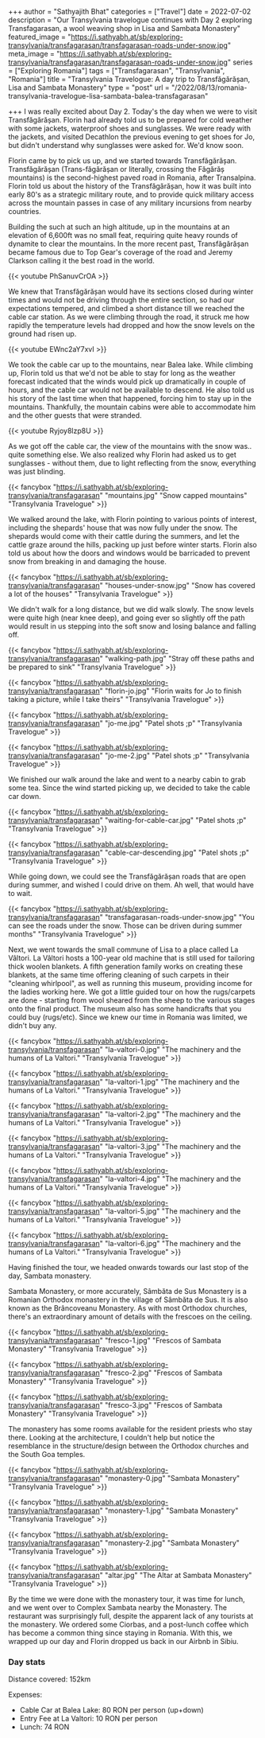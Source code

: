 +++
author = "Sathyajith Bhat"
categories = ["Travel"]
date = 2022-07-02
description = "Our Transylvania travelogue continues with Day 2 exploring Transfagarasan, a wool weaving shop in Lisa and Sambata Monastery"
featured_image = "https://i.sathyabh.at/sb/exploring-transylvania/transfagarasan/transfagarasan-roads-under-snow.jpg"
meta_image = "https://i.sathyabh.at/sb/exploring-transylvania/transfagarasan/transfagarasan-roads-under-snow.jpg"
series = ["Exploring Romania"]
tags = ["Transfagarasan", "Transylvania", "Romania"]
title = "Transylvania Travelogue: A day trip to Transfăgărășan, Lisa and Sambata Monastery"
type = "post"
url = "/2022/08/13/romania-transylvania-travelogue-lisa-sambata-balea-transfagarasan"

+++
I was really excited about Day 2. Today's the day when we were to visit Transfăgărășan. Florin had already told us to be prepared for cold weather with some jackets, waterproof shoes and sunglasses. We were ready with the jackets, and visited Decathlon the previous evening to get shoes for Jo, but didn't understand why sunglasses were asked for. We'd know soon.

Florin came by to pick us up, and we started towards Transfăgărășan. Transfăgărășan (Trans-făgărășan or literally, crossing the Făgărăș mountains) is the second-highest paved road in Romania, after Transalpina. Florin told us about the history of the Transfăgărășan, how it was built into early 80's as a strategic military route, and to provide quick military access across the mountain passes in case of any military incursions from nearby countries.

Building the such at such an high altitude, up in the mountains at an elevation of 6,600ft was no small feat, requiring quite heavy rounds of dynamite to clear the mountains. In the more recent past, Transfăgărășan became famous due to Top Gear's coverage of the road and Jeremy Clarkson calling it the best road in the world.

{{< youtube PhSanuvCrOA >}}

We knew that Transfăgărășan would have its sections closed during winter times and would not be driving through the entire section, so had our expectations tempered, and climbed a short distance till we reached the cable car station. As we were climbing through the road, it struck me how rapidly the temperature levels had dropped and how the snow levels on the ground had risen up.

{{< youtube EWnc2aY7xvI >}}

We took the cable car up to the mountains, near Balea lake. While climbing up, Florin told us that we'd not be able to stay for long as the weather forecast indicated that the winds would pick up dramatically in couple of hours, and the cable car would not be available to descend. He also told us his story of the last time when that happened, forcing him to stay up in the mountains. Thankfully, the mountain cabins were able to accommodate him and the other guests that were stranded.

{{< youtube Ryjoy8lzp8U >}}

As we got off the cable car, the view of the mountains with the snow was.. quite something else. We also realized why Florin had asked us to get sunglasses - without them, due to light reflecting from the snow, everything was just blinding. 

{{< fancybox "https://i.sathyabh.at/sb/exploring-transylvania/transfagarasan" "mountains.jpg" "Snow capped mountains" "Transylvania Travelogue" >}}

We walked around the lake, with Florin pointing to various points of interest, including the shepards' house that was now fully under the snow. The shepards would come with their cattle during the summers, and let the cattle graze around the hills, packing up just before winter starts. Florin also told us about how the doors and windows would be barricaded to prevent snow from breaking in and damaging the house.

{{< fancybox "https://i.sathyabh.at/sb/exploring-transylvania/transfagarasan" "houses-under-snow.jpg" "Snow has covered a lot of the houses" "Transylvania Travelogue" >}}

We didn't walk for a long distance, but we did walk slowly. The snow levels were quite high (near knee deep), and going ever so slightly off the path would result in us stepping into the soft snow and losing balance and falling off.

{{< fancybox "https://i.sathyabh.at/sb/exploring-transylvania/transfagarasan" "walking-path.jpg" "Stray off these paths and be prepared to sink" "Transylvania Travelogue" >}}

{{< fancybox "https://i.sathyabh.at/sb/exploring-transylvania/transfagarasan" "florin-jo.jpg" "Florin waits for Jo to finish taking a picture, while I take theirs" "Transylvania Travelogue" >}}

{{< fancybox "https://i.sathyabh.at/sb/exploring-transylvania/transfagarasan" "jo-me.jpg" "Patel shots ;p" "Transylvania Travelogue" >}}

{{< fancybox "https://i.sathyabh.at/sb/exploring-transylvania/transfagarasan" "jo-me-2.jpg" "Patel shots ;p" "Transylvania Travelogue" >}}

We finished our walk around the lake and went to a nearby cabin to grab some tea. Since the wind started picking up, we decided to take the cable car down.

{{< fancybox "https://i.sathyabh.at/sb/exploring-transylvania/transfagarasan" "waiting-for-cable-car.jpg" "Patel shots ;p" "Transylvania Travelogue" >}}

{{< fancybox "https://i.sathyabh.at/sb/exploring-transylvania/transfagarasan" "cable-car-descending.jpg" "Patel shots ;p" "Transylvania Travelogue" >}}

While going down, we could see the Transfăgărășan roads that are open during summer, and wished I could drive on them. Ah well, that would have to wait.

{{< fancybox "https://i.sathyabh.at/sb/exploring-transylvania/transfagarasan" "transfagarasan-roads-under-snow.jpg" "You can see the roads under the snow. Those can be driven during summer months" "Transylvania Travelogue" >}}

Next, we went towards the small commune of Lisa to a place called La Vâltori. La Vâltori hosts a 100-year old machine that is still used for tailoring thick woolen blankets. A fifth generation family works on creating these blankets, at the same time offering cleaning of such carpets in their "cleaning whirlpool", as well as running this museum, providing income for the ladies working here. We got a little guided tour on how the rugs/carpets are done - starting from wool sheared from the sheep to the various stages onto the final product. The museum also has some handicrafts that you could buy (rugs/etc). Since we knew our time in Romania was limited, we didn't buy any. 

{{< fancybox "https://i.sathyabh.at/sb/exploring-transylvania/transfagarasan" "la-valtori-0.jpg" "The machinery and the humans of La Valtori." "Transylvania Travelogue" >}}

{{< fancybox "https://i.sathyabh.at/sb/exploring-transylvania/transfagarasan" "la-valtori-1.jpg" "The machinery and the humans of La Valtori." "Transylvania Travelogue" >}}

{{< fancybox "https://i.sathyabh.at/sb/exploring-transylvania/transfagarasan" "la-valtori-2.jpg" "The machinery and the humans of La Valtori." "Transylvania Travelogue" >}}

{{< fancybox "https://i.sathyabh.at/sb/exploring-transylvania/transfagarasan" "la-valtori-3.jpg" "The machinery and the humans of La Valtori." "Transylvania Travelogue" >}}

{{< fancybox "https://i.sathyabh.at/sb/exploring-transylvania/transfagarasan" "la-valtori-4.jpg" "The machinery and the humans of La Valtori." "Transylvania Travelogue" >}}

{{< fancybox "https://i.sathyabh.at/sb/exploring-transylvania/transfagarasan" "la-valtori-5.jpg" "The machinery and the humans of La Valtori." "Transylvania Travelogue" >}}

{{< fancybox "https://i.sathyabh.at/sb/exploring-transylvania/transfagarasan" "la-valtori-6.jpg" "The machinery and the humans of La Valtori." "Transylvania Travelogue" >}}

Having finished the tour, we headed onwards towards our last stop of the day, Sambata monastery.

Sambata Monastery, or more accurately, Sâmbăta de Sus Monastery is a Romanian Orthodox monastery in the village of Sâmbăta de Sus. It is also known as the Brâncoveanu Monastery. As with most Orthodox churches, there's an extraordinary amount of details with the frescoes on the ceiling. 

{{< fancybox "https://i.sathyabh.at/sb/exploring-transylvania/transfagarasan" "fresco-1.jpg" "Frescos of Sambata Monastery" "Transylvania Travelogue" >}}

{{< fancybox "https://i.sathyabh.at/sb/exploring-transylvania/transfagarasan" "fresco-2.jpg" "Frescos of Sambata Monastery" "Transylvania Travelogue" >}}

{{< fancybox "https://i.sathyabh.at/sb/exploring-transylvania/transfagarasan" "fresco-3.jpg" "Frescos of Sambata Monastery" "Transylvania Travelogue" >}}

The monastery has some rooms available for the resident priests who stay there. Looking at the architecture, I couldn't help but notice the resemblance in the structure/design between the Orthodox churches and the South Goa temples.

{{< fancybox "https://i.sathyabh.at/sb/exploring-transylvania/transfagarasan" "monastery-0.jpg" "Sambata Monastery" "Transylvania Travelogue" >}}

{{< fancybox "https://i.sathyabh.at/sb/exploring-transylvania/transfagarasan" "monastery-1.jpg" "Sambata Monastery" "Transylvania Travelogue" >}}

{{< fancybox "https://i.sathyabh.at/sb/exploring-transylvania/transfagarasan" "monastery-2.jpg" "Sambata Monastery" "Transylvania Travelogue" >}}

{{< fancybox "https://i.sathyabh.at/sb/exploring-transylvania/transfagarasan" "altar.jpg" "The Altar at Sambata Monastery" "Transylvania Travelogue" >}}

By the time we were done with the monastery tour, it was time for lunch, and we went over to Complex Sambata nearby the Monastery. The restaurant was surprisingly full, despite the apparent lack of any tourists at the monastery. We ordered some Ciorbas, and a post-lunch coffee which has  become a common thing since staying in Romania. With this, we wrapped up our day and Florin dropped us back in our Airbnb in Sibiu.

### Day stats

Distance covered: 152km

Expenses: 

* Cable Car at Balea Lake: 80 RON per person (up+down)
* Entry Fee at La Valtori: 10 RON per person
* Lunch: 74 RON